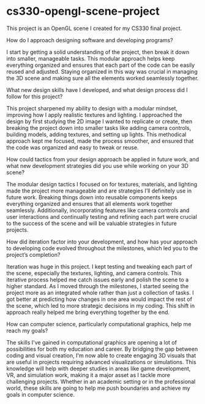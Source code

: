 # cs330-opengl-scene-project
This project is an OpenGL scene I created for my CS330 final project.



 How do I approach designing software and developing programs? 

I start by getting a solid understanding of the project, then break it down into smaller, manageable tasks. This modular approach helps keep everything organized and ensures that each part of the code can be easily reused and adjusted. Staying organized in this way was crucial in managing the 3D scene and making sure all the elements worked seamlessly together.



 What new design skills have I developed, and what design process did I follow for this project?

This project sharpened my ability to design with a modular mindset, improving how I apply realistic textures and lighting. I approached the design by first studying the 2D image I wanted to replicate or create, then breaking the project down into smaller tasks like adding camera controls, building models, adding textures, and setting up lights. This methodical approach kept me focused, made the process smoother, and ensured that the code was organized and easy to tweak or reuse.



 How could tactics from your design approach be applied in future work, and what new development strategies did you use while working on your 3D scene?

The modular design tactics I focused on for textures, materials, and lighting made the project more manageable and are strategies I’ll definitely use in future work. Breaking things down into reusable components keeps everything organized and ensures that all elements work together seamlessly. Additionally, incorporating features like camera controls and user interactions and continually testing and refining each part were crucial to the success of the scene and will be valuable strategies in future projects.



 How did iteration factor into your development, and how has your approach to developing code evolved throughout the milestones, which led you to the project’s completion?

Iteration was huge in this project. I kept testing and tweaking each part of the scene, especially the textures, lighting, and camera controls. This iterative process helped me catch issues early and polish the scene to a higher standard. As I moved through the milestones, I started seeing the project more as an integrated whole rather than just a collection of tasks. I got better at predicting how changes in one area would impact the rest of the scene, which led to more strategic decisions in my coding. This shift in approach really helped me bring everything together by the end.



 How can computer science, particularly computational graphics, help me reach my goals?

The skills I've gained in computational graphics are opening a lot of possibilities for both my education and career. By bridging the gap between coding and visual creation, I'm now able to create engaging 3D visuals that are useful in projects requiring advanced visualizations or simulations. This knowledge will help with deeper studies in areas like game development, VR, and simulation work, making it a major asset as I tackle more challenging projects. Whether in an academic setting or in the professional world, these skills are going to help me push boundaries and achieve my goals in computer science.
